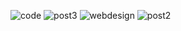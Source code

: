 ![code](https://github.com/user-attachments/assets/dae67460-6ce7-4698-9462-751272bd8001)
![post3](https://github.com/user-attachments/assets/1f0bb3c1-8792-4fbf-8330-488992db4a94)
![webdesign](https://github.com/user-attachments/assets/2aa419e0-691b-47e4-bc23-2efea2daec66)
![post2](https://github.com/user-attachments/assets/2ae2425f-fbe3-49d9-9354-c8c82c23cfa2)
